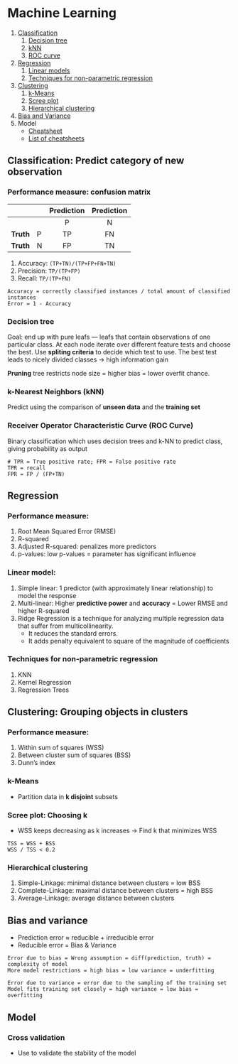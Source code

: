 # Machine Learning

1. [Classification](#classification-predict-category-of-new-observation)
    1. [Decision tree](#decision-tree)
    2. [kNN](#k-nearest-neighbors-knn)
    3. [ROC curve](#receiver-operator-characteristic-curve-roc-curve)
2. [Regression](#regression)
    1. [Linear models](#linear-model)
    2. [Techniques for non-parametric regression](#techniques-for-non-parametric-regression)
3. [Clustering](#clustering-grouping-objects-in-clusters)
    1. [k-Means](#k-means)
    2. [Scree plot](#scree-plot-choosing-k)
    3. [Hierarchical clustering](#hierarchical-clustering)
4. [Bias and Variance](#bias-and-variance)
5. Model
    - [Cheatsheet](https://s3.amazonaws.com/assets.datacamp.com/blog_assets/Scikit_Learn_Cheat_Sheet_Python.pdf)
    - [List of cheatsheets](https://becominghuman.ai/cheat-sheets-for-ai-neural-networks-machine-learning-deep-learning-big-data-678c51b4b463)



## Classification: Predict category of new observation
### Performance measure: confusion matrix

|||Prediction|Prediction|
| --- | --- | :---: | :---: |
||| P | N |
| **Truth** | P | TP | FN |
| **Truth** | N | FP | TN |

1. Accuracy: `(TP+TN)/(TP+FP+FN+TN)`
2. Precision: `TP/(TP+FP)`
3. Recall: `TP/(TP+FN)`

```
Accuracy = correctly classified instances / total amount of classified instances
Error = 1 - Accuracy
```

### Decision tree
Goal: end up with pure leafs — leafs that contain observations of one particular class. At each node iterate over different feature tests and choose the best. Use **spliting criteria** to decide which test to use. The best test leads to nicely divided classes -> high information gain

**Pruning** tree restricts node size = higher bias = lower overfit chance.

### k-Nearest Neighbors (kNN)
Predict using the comparison of **unseen data** and the **training set**

### Receiver Operator Characteristic Curve (ROC Curve)
Binary classification which uses decision trees and k-NN to predict class, giving probability as output

```
# TPR = True positive rate; FPR = False positive rate
TPR = recall
FPR = FP / (FP+TN)
```



## Regression
### Performance measure: 
1. Root Mean Squared Error (RMSE)
2. R-squared
3. Adjusted R-squared: penalizes more predictors
4. p-values: low p-values = parameter has significant influence

### Linear model:
1. Simple linear: 1 predictor (with approximately linear relationship) to model the response
2. Multi-linear: Higher **predictive power** and **accuracy** = Lower RMSE and higher R-squared
3. Ridge Regression is a technique for analyzing multiple regression data that suffer from multicollinearity. 
    - It reduces the standard errors. 
    - It adds penalty equivalent to square of the magnitude of coefficients

### Techniques for non-parametric regression
1. KNN
2. Kernel Regression
3. Regression Trees



## Clustering: Grouping objects in clusters
### Performance measure:
1. Within sum of squares (WSS)
2. Between cluster sum of squares (BSS)
3. Dunn’s index

### k-Means
- Partition data in **k disjoint** subsets

### Scree plot: Choosing k
- WSS keeps decreasing as k increases -> Find k that minimizes WSS

```
TSS = WSS + BSS
WSS / TSS < 0.2
```

### Hierarchical clustering
1. Simple-Linkage: minimal distance between clusters = low BSS
2. Complete-Linkage: maximal distance between clusters = high BSS
3. Average-Linkage: average distance between clusters



## Bias and variance
- Prediction error $\approx$ reducible + irreducible error
- Reducible error = Bias & Variance

```
Error due to bias = Wrong assumption = diff(prediction, truth) = complexity of model
More model restrictions = high bias = low variance = underfitting
```

```
Error due to variance = error due to the sampling of the training set
Model fits training set closely = high variance = low bias = overfitting
```

## Model
### Cross validation
- Use to validate the stability of the model

